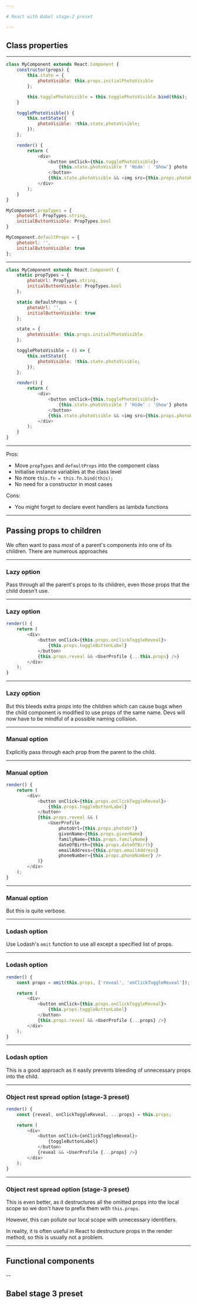 ```yaml
---

# React with Babel stage-2 preset

---
```


## Class properties

---

```js
class MyComponent extends React.Component {
    constructor(props) {
        this.state = {
            photoVisible: this.props.initialPhotoVisible
        };

        this.togglePhotoVisible = this.togglePhotoVisible.bind(this);
    }

    togglePhotoVisible() {
        this.setState({
            photoVisible: !this.state.photoVisible;
        });
    };

    render() {
        return (
            <div>
                <button onClick={this.togglePhotoVisible}>
                    {this.state.photoVisible ? 'Hide' : 'Show'} photo
                </button>
                {this.state.photoVisible && <img src={this.props.photoUrl}} />}
            </div>
        );
    }
}

MyComponent.propTypes = {
    photoUrl: PropTypes.string,
    initialButtonVisible: PropTypes.bool
}

MyComponent.defaultProps = {
    photoUrl: '',
    initialButtonVisible: true
};
```

---

```js
class MyComponent extends React.Component {
    static propTypes = {
        photoUrl: PropTypes.string,
        initialButtonVisible: PropTypes.bool
    };

    static defaultProps = {
        photoUrl: '',
        initialButtonVisible: true
    };

    state = {
        photoVisible: this.props.initialPhotoVisible
    };

    togglePhotoVisible = () => {
        this.setState({
            photoVisible: !this.state.photoVisible;
        });
    };

    render() {
        return (
            <div>
                <button onClick={this.togglePhotoVisible}>
                    {this.state.photoVisible ? 'Hide' : 'Show'} photo
                </button>
                {this.state.photoVisible && <img src={this.props.photoUrl}} />}
            </div>
        );
    }
}
```

---

Pros:

* Move `propTypes` and `defaultProps` into the component class <!-- .element: class="fragment" -->
* Initialise instance variables at the class level <!-- .element: class="fragment" -->
* No more `this.fn = this.fn.bind(this);` <!-- .element: class="fragment" -->
* No need for a constructor in most cases <!-- .element: class="fragment" -->

Cons: <!-- .element: class="fragment" -->

* You might forget to declare event handlers as lambda functions <!-- .element: class="fragment" -->

---

## Passing props to children

We often want to pass *most* of a parent's components into one of its children.
There are numerous approaches

---

### Lazy option

Pass through all the parent's props to its children, even those props that the
child doesn't use.

---

### Lazy option

```js
render() {
    return (
        <div>
            <button onClick={this.props.onClickToggleReveal}>
                {this.props.toggleButtonLabel}
            </button>
            {this.props.reveal && <UserProfile {...this.props} />}
        </div>
    );
}
```

---

### Lazy option

But this bleeds extra props into the children which can cause bugs when the
child component is modified to use props of the same name. Devs will now have
to be mindful of a possible naming collision.

---

### Manual option

Explicitly pass through each prop from the parent to the child.

---

### Manual option

```js
render() {
    return (
        <div>
            <button onClick={this.props.onClickToggleReveal}>
                {this.props.toggleButtonLabel}
            </button>
            {this.props.reveal && (
                <UserProfile
                    photoUrl={this.props.photoUrl}
                    givenName={this.props.givenName}
                    familyName={this.props.familyName}
                    dateOfBirth={this.props.dateOfBirth}
                    emailAddress={this.props.emailAddress}
                    phoneNumber={this.props.phoneNumber} />
            )}
        </div>
    );
}
```

---

### Manual option

But this is quite verbose.

---

### Lodash option

Use Lodash's `omit` function to use all except a specified list of props.

---

### Lodash option

```js
render() {
    const props = omit(this.props, ['reveal', 'onClickToggleReveal']);

    return (
        <div>
            <button onClick={this.props.onClickToggleReveal}>
                {this.props.toggleButtonLabel}
            </button>
            {this.props.reveal && <UserProfile {...props} />}
        </div>
    );
}
```

---

### Lodash option

This is a good approach as it easily prevents bleeding of unnecessary props
into the child.

---

### Object rest spread option (stage-3 preset)

```js
render() {
    const {reveal, onClickToggleReveal, ...props} = this.props;

    return (
        <div>
            <button onClick={onClickToggleReveal}>
                {toggleButtonLabel}
            </button>
            {reveal && <UserProfile {...props} />}
        </div>
    );
}
```

---

### Object rest spread option (stage-3 preset)

This is even better, as it destructures all the omitted props into the local
scope so we don't have to prefix them with `this.props`.

However, this can pollute our local scope with unnecessary identifiers.

In reality, it is often useful in React to destructure props in the render
method, so this is usually not a problem.

---

## Functional components

--

## Babel stage 3 preset
